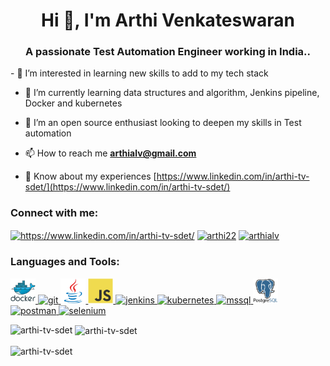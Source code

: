<h1 align="center">Hi 👋, I'm Arthi Venkateswaran</h1>
<h3 align="center">A passionate Test Automation Engineer working in India..</h3>
- 👀 I’m interested in learning new skills to add to my tech stack

- 🌱 I’m currently learning data structures and algorithm, Jenkins pipeline, Docker and kubernetes


- 💞️ I’m an open source enthusiast looking to deepen my skills in Test automation 


- 📫 How to reach me **arthialv@gmail.com**

- 📄 Know about my experiences [https://www.linkedin.com/in/arthi-tv-sdet/](https://www.linkedin.com/in/arthi-tv-sdet/)

<h3 align="left">Connect with me:</h3>
<p align="left">
<a href="https://linkedin.com/in/https://www.linkedin.com/in/arthi-tv-sdet/" target="blank"><img align="center" src="https://raw.githubusercontent.com/rahuldkjain/github-profile-readme-generator/master/src/images/icons/Social/linked-in-alt.svg" alt="https://www.linkedin.com/in/arthi-tv-sdet/" height="30" width="40" /></a>
<a href="https://www.hackerrank.com/arthi22" target="blank"><img align="center" src="https://raw.githubusercontent.com/rahuldkjain/github-profile-readme-generator/master/src/images/icons/Social/hackerrank.svg" alt="arthi22" height="30" width="40" /></a>
<a href="https://www.leetcode.com/arthialv" target="blank"><img align="center" src="https://raw.githubusercontent.com/rahuldkjain/github-profile-readme-generator/master/src/images/icons/Social/leet-code.svg" alt="arthialv" height="30" width="40" /></a>
</p>



<h3 align="left">Languages and Tools:</h3>
<p align="left"> <a href="https://www.docker.com/" target="_blank" rel="noreferrer"> <img src="https://raw.githubusercontent.com/devicons/devicon/master/icons/docker/docker-original-wordmark.svg" alt="docker" width="40" height="40"/> </a> <a href="https://git-scm.com/" target="_blank" rel="noreferrer"> <img src="https://www.vectorlogo.zone/logos/git-scm/git-scm-icon.svg" alt="git" width="40" height="40"/> </a> <a href="https://www.java.com" target="_blank" rel="noreferrer"> <img src="https://raw.githubusercontent.com/devicons/devicon/master/icons/java/java-original.svg" alt="java" width="40" height="40"/> </a> <a href="https://developer.mozilla.org/en-US/docs/Web/JavaScript" target="_blank" rel="noreferrer"> <img src="https://raw.githubusercontent.com/devicons/devicon/master/icons/javascript/javascript-original.svg" alt="javascript" width="40" height="40"/> </a> <a href="https://www.jenkins.io" target="_blank" rel="noreferrer"> <img src="https://www.vectorlogo.zone/logos/jenkins/jenkins-icon.svg" alt="jenkins" width="40" height="40"/> </a> <a href="https://kubernetes.io" target="_blank" rel="noreferrer"> <img src="https://www.vectorlogo.zone/logos/kubernetes/kubernetes-icon.svg" alt="kubernetes" width="40" height="40"/> </a> <a href="https://www.microsoft.com/en-us/sql-server" target="_blank" rel="noreferrer"> <img src="https://www.svgrepo.com/show/303229/microsoft-sql-server-logo.svg" alt="mssql" width="40" height="40"/> </a> <a href="https://www.postgresql.org" target="_blank" rel="noreferrer"> <img src="https://raw.githubusercontent.com/devicons/devicon/master/icons/postgresql/postgresql-original-wordmark.svg" alt="postgresql" width="40" height="40"/> </a> <a href="https://postman.com" target="_blank" rel="noreferrer"> <img src="https://www.vectorlogo.zone/logos/getpostman/getpostman-icon.svg" alt="postman" width="40" height="40"/> </a> <a href="https://www.selenium.dev" target="_blank" rel="noreferrer"> <img src="https://raw.githubusercontent.com/detain/svg-logos/780f25886640cef088af994181646db2f6b1a3f8/svg/selenium-logo.svg" alt="selenium" width="40" height="40"/> </a> </p>

<p><img align="left" src="https://github-readme-stats.vercel.app/api/top-langs?username=arthi-tv-sdet&show_icons=true&locale=en&layout=compact" alt="arthi-tv-sdet" /></p>

<p>&nbsp;<img align="center" src="https://github-readme-stats.vercel.app/api?username=arthi-tv-sdet&show_icons=true&locale=en" alt="arthi-tv-sdet" /></p>

<p><img align="center" src="https://github-readme-streak-stats.herokuapp.com/?user=arthi-tv-sdet&" alt="arthi-tv-sdet" /></p>





